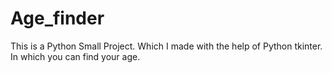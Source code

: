 # Age_finder
This is a Python Small Project. Which I made with the help of Python tkinter. In which you can find your age.
